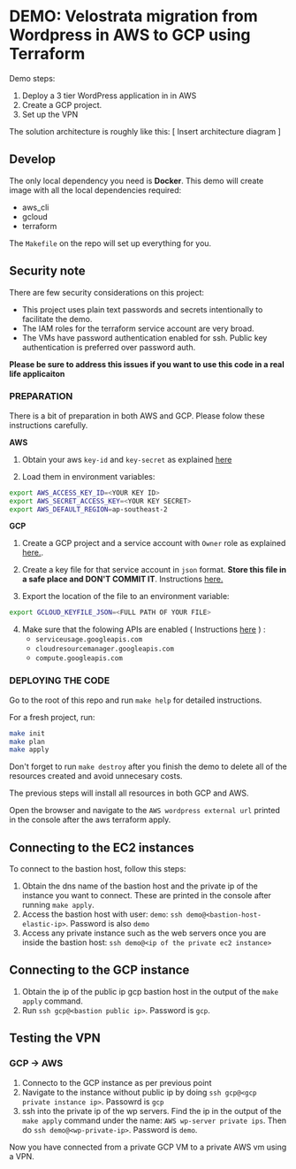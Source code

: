 # DEMO: Velostrata migration from Wordpress in AWS to GCP using Terraform

Demo steps:

1. Deploy a 3 tier WordPress application in in AWS
2. Create a GCP project. 
3. Set up the VPN 

The solution architecture is roughly like this:
[ Insert architecture diagram ]


## Develop
The only local dependency you need is **Docker**. This demo will create image with all the local dependencies required:
* aws_cli
* gcloud
* terraform

The `Makefile` on the repo will set up everything for you.

## Security note
There are few security considerations on this project:
- This project uses plain text passwords and secrets intentionally to facilitate the demo.
- The IAM roles for the terraform service account are very broad.
- The VMs have password authentication enabled for ssh. Public key authentication is preferred over password auth.

**Please be sure to address this issues if you want to use this code in a real life applicaiton**

### PREPARATION
There is a bit of preparation in both AWS and GCP. Please folow these instructions carefully.

**AWS**

1. Obtain your aws `key-id` and `key-secret` as explained [here](https://docs.aws.amazon.com/general/latest/gr/managing-aws-access-keys.html)

2. Load them in environment variables:

```bash
export AWS_ACCESS_KEY_ID=<YOUR KEY ID>
export AWS_SECRET_ACCESS_KEY=<YOUR KEY SECRET>
export AWS_DEFAULT_REGION=ap-southeast-2
```

**GCP**

1. Create a GCP project and a service account with `Owner` role as explained [here.](https://cloud.google.com/iam/docs/creating-managing-service-accounts#creating_a_service_account).

2. Create a key file for that service account in `json` format. **Store this file in a safe place and DON'T COMMIT IT**. Instructions [here.](https://cloud.google.com/iam/docs/creating-managing-service-account-keys#creating_service_account_keys)

3. Export the location of the file to an environment variable:
```bash
export GCLOUD_KEYFILE_JSON=<FULL PATH OF YOUR FILE>
```

4. Make sure that the folowing APIs are enabled ( Instructions [here](https://cloud.google.com/apis/docs/enable-disable-apis) ) : 
    - `serviceusage.googleapis.com`
    - `cloudresourcemanager.googleapis.com` 
    - `compute.googleapis.com`


### DEPLOYING THE CODE

Go to the root of this repo and run `make help` for detailed instructions.

For a fresh project, run:

```bash
make init
make plan
make apply
```

Don't forget to run `make destroy` after you finish the demo to delete all of the resources created and avoid unnecesary costs.

The previous steps will install all resources in both GCP and AWS.

Open the browser and navigate to the `AWS wordpress external url` printed in the console after the aws terraform apply.

## Connecting to the EC2 instances

To connect to the bastion host, follow this steps:
1. Obtain the dns name of the bastion host and the private ip of the instance you want to connect. These are printed in the console after running `make apply`.
2. Access the bastion host with user: `demo`: `ssh demo@<bastion-host-elastic-ip>`. Password is also `demo`
4. Access any private instance such as the web servers once you are inside the bastion host: `ssh demo@<ip of the private ec2 instance>`

## Connecting to the GCP instance
1. Obtain the ip of the public ip gcp bastion host in the output of the `make apply` command.
2. Run `ssh gcp@<bastion public ip>`. Password is `gcp`.

## Testing the VPN 
### GCP -> AWS
1. Connecto to the GCP instance as per previous point
2. Navigate to the instance without public ip by doing `ssh gcp@<gcp private instance ip>`. Passowrd is `gcp`
2. ssh into the private ip of the wp servers. Find the ip in the output of the `make apply` command under the name: `AWS wp-server private ips`. Then do `ssh demo@<wp-private-ip>`. Password is `demo`. 

Now you have connected from a private GCP VM to a private AWS vm using a VPN.


